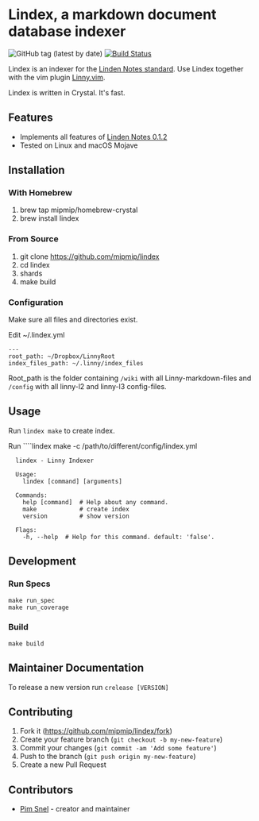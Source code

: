 # Lindex, a markdown document database indexer

![GitHub tag (latest by date)](https://img.shields.io/github/v/tag/mipmip/lindex)
[![Build Status](https://travis-ci.org/mipmip/lindex.svg?branch=master)](https://travis-ci.org/mipmip/lindex)

Lindex is an indexer for the [Linden Notes standard](https://github.com/mipmip/linden-spec). Use Lindex together with the vim plugin [Linny.vim](https://github.com/mipmip/linny.vim).

Lindex is written in Crystal. It's fast.

## Features

- Implements all features of [Linden Notes 0.1.2](https://github.com/mipmip/linden-spec)
- Tested on Linux and macOS Mojave

## Installation

### With Homebrew

1. brew tap mipmip/homebrew-crystal
1. brew install lindex

### From Source

1. git clone https://github.com/mipmip/lindex
1. cd lindex
1. shards
1. make build

### Configuration

Make sure all files and directories exist.

Edit ~/.lindex.yml

```
---
root_path: ~/Dropbox/LinnyRoot
index_files_path: ~/.linny/index_files
```

Root_path is the folder containing ````/wiki```` with all Linny-markdown-files
and ````/config```` with all linny-l2 and linny-l3 config-files.

## Usage

Run ````lindex make```` to create index.

Run ````lindex make -c /path/to/different/config/lindex.yml

```
  lindex - Linny Indexer

  Usage:
    lindex [command] [arguments]

  Commands:
    help [command]  # Help about any command.
    make            # create index
    version         # show version

  Flags:
    -h, --help  # Help for this command. default: 'false'.
```

## Development

### Run Specs

```
make run_spec
make run_coverage
```

### Build

```
make build
```

## Maintainer Documentation

To release a new version run ````crelease [VERSION]````

## Contributing

1. Fork it (<https://github.com/mipmip/lindex/fork>)
2. Create your feature branch (`git checkout -b my-new-feature`)
3. Commit your changes (`git commit -am 'Add some feature'`)
4. Push to the branch (`git push origin my-new-feature`)
5. Create a new Pull Request

## Contributors

- [Pim Snel](https://github.com/mipmip) - creator and maintainer
